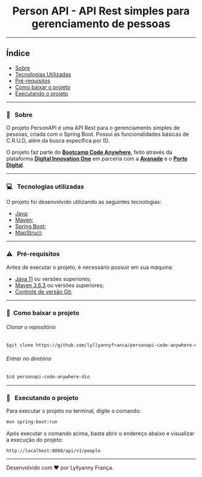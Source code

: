 <h1 align="center">Person API - API Rest simples para gerenciamento de pessoas</h1>

---

## Índice

- [Sobre](#-sobre)
- [Tecnologias Utilizadas](#-tecnologias-utilizadas)
- [Pré-requisitos](#-pré-requisitos)
- [Como baixar o projeto](#-como-baixar-o-projeto)
- [Executando o projeto](#-executando-o-projeto)

---

### :bookmark: &nbsp; Sobre

O projeto PersonAPI é uma API Rest para o gerenciamento simples de pessoas, criada com o Spring Boot. Possui as funcionalidades básicas de C.R.U.D, além da busca específica por ID.

O projeto faz parte do [**Bootcamp Code Anywhere**](https://digitalinnovation.one/bootcamps/code-anywhere), feito através da plataforma [**Digital Innovation One**](https://digitalinnovation.one/) em parceria com a [**Avanade**](https://www.avanade.com/pt-br) e o [**Porto Digital**](https://www.portodigital.org/home).

---

### :computer: &nbsp; Tecnologias utilizadas

O projeto foi desenvolvido utilizando as seguintes tecnologias:

- [Java](https://docs.oracle.com/en/java/javase/11/docs/api/index.html);
- [Maven](https://maven.apache.org/);
- [Spring Boot](https://spring.io/projects/spring-boot);
- [MapStruct](https://mapstruct.org/);

---

### :warning: &nbsp; Pré-requisitos

Antes de executar o projeto, é necessário possuir em sua máquina:

- [Java 11](https://jdk.java.net/java-se-ri/11) ou versões superiores;
- [Maven 3.6.3](https://maven.apache.org/download.cgi) ou versões superiores;
- [Controle de versão Git](https://git-scm.com/downloads);

---

### :file_folder:&nbsp; Como baixar o projeto

###### Clonar o repositório

```bash
$git clone https://github.com/lyllyannyfranca/personapi-code-anywhere-dio.git
```
###### Entrar no diretório
```bash
$cd personapi-code-anywhere-dio
```
---

### :running: &nbsp; Executando o projeto

Para executar o projeto no terminal, digite o comando:

```bash
mvn spring-boot:run
```

Após executar o comando acima, basta abrir o endereço abaixo e visualizar a execução do projeto:

```bas
http://localhost:8080/api/v1/people
```

---

Desenvolvido com :heart: por Lyllyanny França.